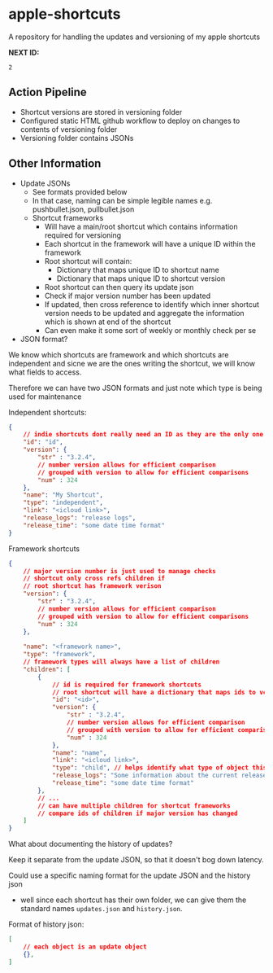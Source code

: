 # apple-shortcuts
A repository for handling the updates and versioning of my apple shortcuts

**NEXT ID:**
```
2
```

## Action Pipeline
- Shortcut versions are stored in versioning folder
- Configured static HTML github workflow to deploy on changes to contents of versioning folder
- Versioning folder contains JSONs

## Other Information

- Update JSONs
	- See formats provided below
	- In that case, naming can be simple legible names e.g. pushbullet.json, pullbullet.json
	- Shortcut frameworks
		- Will have a main/root shortcut which contains information required for versioning
		- Each shortcut in the framework will have a unique ID within the framework
		- Root shortcut will contain:
			- Dictionary that maps unique ID to shortcut name
			- Dictionary that maps unique ID to shortcut version
		- Root shortcut can then query its update json
		- Check if major version number has been updated
		- If updated, then cross reference to identify which inner shortcut version needs to be updated and aggregate the information which is shown at end of the shortcut
		- Can even make it some sort of weekly or monthly check per se
- JSON format?

We know which shortcuts are framework and which shortcuts are independent and sicne we are the ones writing the shortcut, we will know what fields to access.

Therefore we can have two JSON formats and just note which type is being used for maintenance

Independent shortcuts:

```json
{
	// indie shortcuts dont really need an ID as they are the only one of their kind, but its good practice incase they become part of a framework
	"id": "id",
	"version": { 
		"str" : "3.2.4",
		// number version allows for efficient comparison
		// grouped with version to allow for efficient comparisons
		"num" : 324
	},
	"name": "My Shortcut",
	"type": "independent",
	"link": "<icloud link>",
	"release_logs": "release logs",
	"release_time": "some date time format"
}
```

Framework shortcuts

```json
{
	// major version number is just used to manage checks
	// shortcut only cross refs children if 
	// root shortcut has framework verison
	"version": { 
		"str" : "3.2.4",
		// number version allows for efficient comparison
		// grouped with version to allow for efficient comparisons
		"num" : 324
	},
	
	"name": "<framework name>",
	"type": "framework",
	// framework types will always have a list of children
	"children": [
		{
			// id is required for framework shortcuts
			// root shortcut will have a dictionary that maps ids to vcomps and shortcut names
			"id": "<id>",
			"version": { 
				"str" : "3.2.4",
				// number version allows for efficient comparison
				// grouped with version to allow for efficient comparisons
				"num" : 324
			},
			"name": "name",
			"link": "<icloud link>",
			"type": "child", // helps identify what type of object this is
			"release_logs": "Some information about the current release",
			"release_time": "some date time format"
		},
		// ...
		// can have multiple children for shortcut frameworks
		// compare ids of children if major version has changed
	]
}
```

What about documenting the history of updates?

Keep it separate from the update JSON, so that it doesn't bog down latency.

Could use a specific naming format for the update JSON and the history json
- well since each shortcut has their own folder, we can give them the standard names `updates.json` and `history.json`.

Format of history json:

```json
[
	// each object is an update object
	{},
]
```
